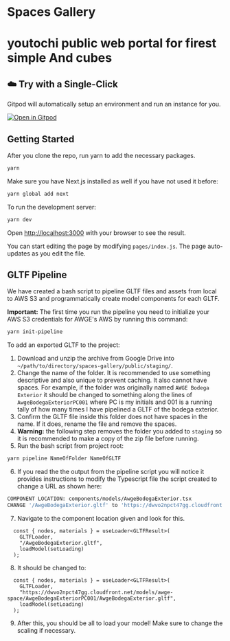 # Spaces Gallery




# youtochi public web portal for firest simple  And cubes

## ☁️ Try with a Single-Click

Gitpod will automatically setup an environment and run an instance for you.

[![Open in Gitpod](https://gitpod.io/button/open-in-gitpod.svg)](https://gitpod.io/#https://github.com/czendee/virtualroom/tree/master)


## Getting Started

After you clone the repo, run yarn to add the necessary packages.

```bash
yarn
```

Make sure you have Next.js installed as well if you have not used it before:

```bash
yarn global add next
```

To run the development server:

```bash
yarn dev
```

Open [http://localhost:3000](http://localhost:3000) with your browser to see the result.

You can start editing the page by modifying `pages/index.js`. The page auto-updates as you edit the file.

## GLTF Pipeline

We have created a bash script to pipeline GLTF files and assets from local to AWS S3 and programmatically create model components for each GLTF.

**Important:** The first time you run the pipeline you need to initialize your AWS S3 credentials for AWGE's AWS by running this command:

```bash
yarn init-pipeline
```

To add an exported GLTF to the project:

1. Download and unzip the archive from Google Drive into `~/path/to/directory/spaces-gallery/public/staging/`.
2. Change the name of the folder. It is recommended to use something descriptive and also unique to prevent caching. It also cannot have spaces. For example, if the folder was originally named `AWGE Bodega Exterior` it should be changed to something along the lines of `AwgeBodegaExteriorPC001` where PC is my initials and 001 is a running tally of how many times I have pipelined a GLTF of the bodega exterior.
3. Confirm the GLTF file inside this folder does not have spaces in the name. If it does, rename the file and remove the spaces.
4. **Warning:** the following step removes the folder you added to `staging` so it is recommended to make a copy of the zip file before running.
5. Run the bash script from project root:

```bash
yarn pipeline NameOfFolder NameOfGLTF
```

6. If you read the the output from the pipeline script you will notice it provides instructions to modify the Typescript file the script created to change a URL as shown here:

```bash
COMPONENT LOCATION: components/models/AwgeBodegaExterior.tsx
CHANGE '/AwgeBodegaExterior.gltf' to 'https://dwvo2npct47gg.cloudfront.net/models/awge-space/AwgeBodegaExteriorPC001/AwgeBodegaExterior.gltf'
```

7. Navigate to the component location given and look for this.

```
  const { nodes, materials } = useLoader<GLTFResult>(
    GLTFLoader,
    "/AwgeBodegaExterior.gltf",
    loadModel(setLoading)
  );
```

8. It should be changed to:

```
  const { nodes, materials } = useLoader<GLTFResult>(
    GLTFLoader,
    "https://dwvo2npct47gg.cloudfront.net/models/awge-space/AwgeBodegaExteriorPC001/AwgeBodegaExterior.gltf",
    loadModel(setLoading)
  );
```

9. After this, you should be all to load your model! Make sure to change the scaling if necessary.
